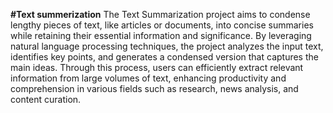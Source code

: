 **#Text summerization**
The Text Summarization project aims to condense lengthy pieces of text, like articles or documents, into concise summaries while retaining their essential information and significance. By leveraging natural language processing techniques, the project analyzes the input text, identifies key points, and generates a condensed version that captures the main ideas. Through this process, users can efficiently extract relevant information from large volumes of text, enhancing productivity and comprehension in various fields such as research, news analysis, and content curation.
